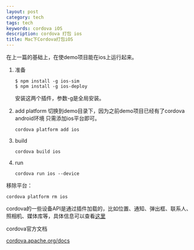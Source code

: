 ```yaml
---
layout: post
category: tech
tags: tech
keywords: cordova iOS
description: cordova 打包 ios
title: Mac下Cordova打包iOS
---
```


在上一篇的基础上，在使demo项目能在ios上运行起来。

1. 准备
	```
	$ npm install -g ios-sim
    $ npm install -g ios-deploy
    ```

    安装这两个插件，参数-g是全局安装。
2. add platform
	切换到demo目录下，因为之前demo项目已经有了cordova android环境
	只需添加ios平台即可。
	```
	cordova platform add ios
	```

3. build
	
	```
	cordova build ios
	```

4. run
	```
	cordova run ios --device
	```

移除平台：
```
cordova platform rm ios
```

cordova的一些设备API是通过插件加载的，比如位置、通知、弹出框、联系人、照相机、媒体库等，具体信息可以查看[这里](http://cordova.apache.org/docs/en/5.1.1/guide/cli/index.html#link-2)

cordova官方文档

[cordova.apache.org/docs](http://cordova.apache.org/docs)